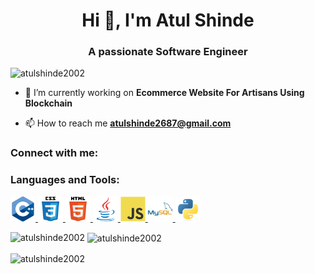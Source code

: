 <h1 align="center">Hi 👋, I'm Atul Shinde</h1>
<h3 align="center">A passionate Software Engineer</h3>

<p align="left"> <img src="https://komarev.com/ghpvc/?username=atulshinde2002&label=Profile%20views&color=0e75b6&style=flat" alt="atulshinde2002" /> </p>

- 🔭 I’m currently working on **Ecommerce Website For Artisans Using Blockchain**

- 📫 How to reach me **atulshinde2687@gmail.com**

<h3 align="left">Connect with me:</h3>
<p align="left">
</p>

<h3 align="left">Languages and Tools:</h3>
<p align="left"> <a href="https://www.w3schools.com/cpp/" target="_blank" rel="noreferrer"> <img src="https://raw.githubusercontent.com/devicons/devicon/master/icons/cplusplus/cplusplus-original.svg" alt="cplusplus" width="40" height="40"/> </a> <a href="https://www.w3schools.com/css/" target="_blank" rel="noreferrer"> <img src="https://raw.githubusercontent.com/devicons/devicon/master/icons/css3/css3-original-wordmark.svg" alt="css3" width="40" height="40"/> </a> <a href="https://www.w3.org/html/" target="_blank" rel="noreferrer"> <img src="https://raw.githubusercontent.com/devicons/devicon/master/icons/html5/html5-original-wordmark.svg" alt="html5" width="40" height="40"/> </a> <a href="https://www.java.com" target="_blank" rel="noreferrer"> <img src="https://raw.githubusercontent.com/devicons/devicon/master/icons/java/java-original.svg" alt="java" width="40" height="40"/> </a> <a href="https://developer.mozilla.org/en-US/docs/Web/JavaScript" target="_blank" rel="noreferrer"> <img src="https://raw.githubusercontent.com/devicons/devicon/master/icons/javascript/javascript-original.svg" alt="javascript" width="40" height="40"/> </a> <a href="https://www.mysql.com/" target="_blank" rel="noreferrer"> <img src="https://raw.githubusercontent.com/devicons/devicon/master/icons/mysql/mysql-original-wordmark.svg" alt="mysql" width="40" height="40"/> </a> <a href="https://www.python.org" target="_blank" rel="noreferrer"> <img src="https://raw.githubusercontent.com/devicons/devicon/master/icons/python/python-original.svg" alt="python" width="40" height="40"/> </a> </p>

<p><img align="left" src="https://github-readme-stats.vercel.app/api/top-langs?username=atulshinde2002&show_icons=true&locale=en&layout=compact" alt="atulshinde2002" /></p>

<p>&nbsp;<img align="center" src="https://github-readme-stats.vercel.app/api?username=atulshinde2002&show_icons=true&locale=en" alt="atulshinde2002" /></p>

<p><img align="center" src="https://github-readme-streak-stats.herokuapp.com/?user=atulshinde2002&" alt="atulshinde2002" /></p>

